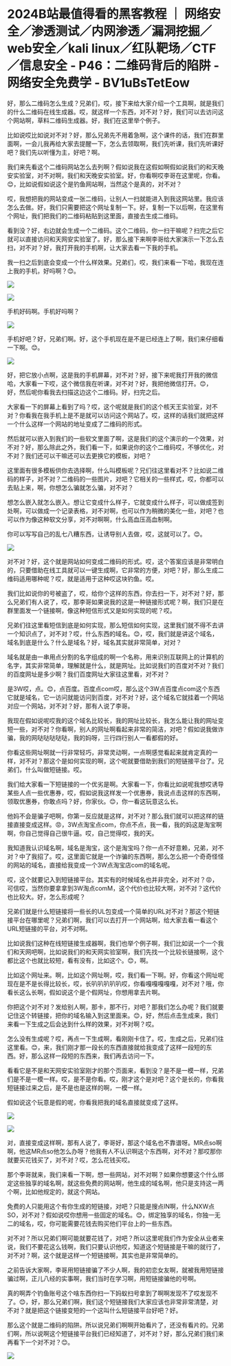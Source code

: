 # 2024B站最值得看的黑客教程 ｜ 网络安全／渗透测试／内网渗透／漏洞挖掘／web安全／kali linux／红队靶场／CTF／信息安全 - P46：二维码背后的陷阱 - 网络安全免费学 - BV1uBsTetEow

好，那么二维码怎么生成？兄弟们，哎，接下来给大家介绍一个工具啊，就是我们的什么二维码在线生成器。哎，就这样一个东西，对不对？好，我们可以去访问这个网站啊，草料二维码生成器。好，我们在这里举个例子。

比如说哎比如说对不对？好，那么兄弟先不用着急啊，这个课件的话，我们在群里面啊，一会儿我再给大家去提醒一下，怎么去领取啊，我们先听课，我们先听课好吧？我们先以听懂为主，好吧？啊。

我们来先看这个二维码网站怎么去列啊？假如说我在这假如啊假如说我们的和天晚安实验室，对不对啊，我们和天晚安实验室。好，你看啊哎李哥在这里呢，你看。😊，比如说假如说这个是钓鱼网站啊，当然这个是真的，对不对？

哎，我想把我的网站变成一张二维码，让别人一扫就能进入到我这网站里。我应该怎么去做。好，我们只需要把这个网址复制一下。好，复制一下以后啊，在这里有个网址，我们把我们的二维码粘贴到这里面，直接去生成二维码。

看到没？好，右边就会生成一个二维码。这个二维码，你一扫干嘛呢？扫完之后它就可以直接访问和天网安实验室了。好，那么接下来啊李哥给大家演示一下怎么去扫，对不对？好，我打开我的手机啊，让大家去看一下我的手机。

我一扫之后到底会变成一个什么样效果。兄弟们，哎，我们来看一下哈，我现在连上我的手机，好吗啊？😊。

![](img/7067eed8c2c16423dc26711008dd8e78_1.png)

![](img/7067eed8c2c16423dc26711008dd8e78_2.png)

手机好码啊。手机好吗啊？

![](img/7067eed8c2c16423dc26711008dd8e78_4.png)

手机好吧？好，兄弟们啊。好，这个手机现在是不是已经连上了啊，我们来仔细看一下啊。😊。

![](img/7067eed8c2c16423dc26711008dd8e78_6.png)

好，把它放小点啊，这是我的手机屏幕，对不对？好，接下来呢我打开我的微信哈，大家看一下哎，这个微信我在听课，对不对？好，我把他微信打开。😊，好，然后呢你看我去扫描这边这个二维码。好，扫完之后。

大家看一下的屏幕上看到了吗？哎，这个呢就是我们的这个核天王实验室，对不对？你看我在我手机上是不是就可以访问这个网站了。哎，这样的话我们就把这样一个什么这样一个网站的地址变成了二维码的形式。

然后就可以嵌入到我们的一些软文里面了啊，这是我们的这个演示的一个效果，对不对？好，那么除此之外，我们看一下，如果说你的这个二维码哎，不够优化，对不对？我们还可以干嘛还可以去更换它的模板，对吧？

这里面有很多模板供你去选择啊，什么叫模板呢？兄们往这里看对不？比如说二维码的样子，对不对？二维码的一些图片，对吧？它相关的一些样式，哎，你都可以去贴上来，啊，你想怎么骗就怎么骗，对不对？

想怎么嵌入就怎么嵌入。想让它变成什么样子，它就变成什么样子，可以做成签到处啊，可以做成一个记录表格，对不对啊，也可以作为稍微的美化一些，对吧？也可以作为像这种软文分享，对不对啊啊，什么高血压高血制啊。

你可以写写自己的乱七八糟东西，让诱导别人去做，哎，这就可以了。😊。

![](img/7067eed8c2c16423dc26711008dd8e78_8.png)

对不对？好，这个就是网站如何变成二维码的形式。哎，这个答案应该是非常明白的，只要借助在线工具就可以一键生成啊，它非常的方便，对吧？好，那么生成二维码适用哪种呢？哎，就是适用于这种哎这块钓鱼。哎。

我们比如说你的号被盗了，哎，给你个这样的东西，你去扫一下，对不对？好，那么兄弟们有人说了，哎，那李哥如果说我的这是一种链接形式呢？啊，我们只是在群里面发一个链接啊，像这种短信形式又是如何实现的呢？哎。

兄弟们往这里看短信到底是如何实现，那么短信如何实现，这里我们就不得不去讲一个知识点了，对不对？哎，什么东西的域名。😊，哎，我们就是讲这个域名，域名到底是什么？什么是域名？好，域名其实就非常简单，对对？

域名就是由一串用点分割的名字组成的啊一个名称，用来识别互联网上的计算机的名字，其实非常简单，理解就是什么，就是网址。比如说我们的百度对不对？我们的百度网址是多少啊？我们百度网址大家往这里看，对不对？

是3W哎，点。😊，点百度。百度点com哎，那么这个3W点百度点com这个东西它就是域名，它一访问就能访问到百度，对不对？好，这个域名它就挂着一个网站对应一个网站，对不对？好，那有人说了李哥。

我现在假如说呢哎我的这个域名比较长，我的网址比较长，我怎么能让我的网址变短一些，对不对？你看啊，别人的网址啊看起来非常的简洁，对吧？假如说我做诈骗，我的网哒哒哒哒哒，我的妈呀，三行四行别人一看都假的好。

你看这些网址啊就一行非常轻巧，非常灵动啊，一点啊感觉看起来就肯定真的一样，对不对？那这个是如何实现的啊，这个呢就要借助到我们的短链接平台了。兄弟们，什么叫做短链接。哎。

我们给大家看一下短链接的一个优劣是啊。大家看一下，你看比如说呢我想哎诱导某些人点一些优惠券，哎，假如说我这样发一个优惠券，我说点击这样的东西啊，领取优惠券，你敢点吗？好，你家伙。😊，你一看这玩意这么长。

他妈不会是骗子吧啊，你第一反应就是这样，对不对？那么我们就可以把这样的链接直接变成这样。😡，3W点淘宝点com，你点不点，我一看，我的妈这是淘宝啊啊，你自己觉得自己很牛逼。哎，自己觉得哎，我的天。

我知道我认识域名啊，域名是淘宝，这个是淘宝吗？你一点不好意赖，兄弟，对不对？中了我招了。哎，这里面它就是一个诈骗的东西啊，那么怎么把一个奇奇怪怪的网站的域名，直接给我变成一个3W点淘宝店com的域名呢。

哎，这个就要记入到短链接平台。其实有的时候域名也并非完全，对不对？😡，可信哎，当然你要拿拿到3W淘点comM，这个代价也比较大啊，对不对？这代价也比较大。好，怎么形成呢？

兄弟们就是什么短链接将一些长的UL包变成一个简单的URL对不对？那这个短链接平台在哪里呢？兄弟们啊，我们可以去打开一个网站啊，给大家去看一看这个URL短链接的平台，对不对啊。

比如说我们这种在线短链接生成器啊，我们也举个例子啊，我们比如说一个一个我们和天网吧啊，比如说我们的和天网实验室啊，我们先找一个比较长链接啊，这个都比这个也就比较短，看有没有，比如这个。😊，啊。

比如这个网址来。啊，比如这个网址啊，哎，我们看一下啊。好，你看这个网址呢现在是不是长得比较长，哎，长叭叭叭叭叭哎，你看嘎嘎嘎嘎嘎，对不对？哦，你看长这么长啊，假如说这个是个假网址，你想用拿去片啊。

你把这个对不对？发给别人啊，那卡，那不行，对吧？那我们怎么办呢？我们就要记住这个转链接，把你的域名输入到这里面来。😊，好，然后点击生成来，我们来看一下生成之后会达到什么样的效果，对不对啊？哎。

怎么没有生成呢？哎，再点一下生成啊，看刚刚卡住了。哎，生成之后，兄弟们往这里看。😊，来，我们刚才那一段长的东西直接就给我变成了这样一段短的东西。好，那么这样一段短的东西来，我们再去访问一下。

看看它是不是和天网安实验室刚才的那个页面来，看到没？是不是一模一样，兄弟们是不是一模一样。哎，是不是你看。哎，刚才这个是对吧？这个是长的，你看我短链接过来之后，是不是也是这样的啊，一模一样。

假如说这个玩意是假的呢，你看我把我的域名直接就变成了这样。

![](img/7067eed8c2c16423dc26711008dd8e78_10.png)

![](img/7067eed8c2c16423dc26711008dd8e78_11.png)

对，直接变成这样啊，那有人说了，李哥好，那这个域名也不靠谱呀。MR点so啊啊，他这MR点so他怎么办呀？他我有人不认识啊这个东西啊，对不对？那哎那你就要买花钱买了，对不对？哎，怎么花钱买哎。

那个李哥就来，我们来看一下啊，想一些网站，对不对啊？如果你想要这个什么绑定这些独享的域名啊，就这些免费的网站啊，他生成的域名啊，他只是支持这一两个啊，比如他规定的，就这个网站。

免费的人只能用这个有你生成的短链接，对吧？只能是搜点IN啊，什么NXW点SO，对不对？假如说哎你想用一些固定的域名。😊，绑定独享的域名，你独一无二的域名，哎，你可能需要花钱去购买他们平台上的一些东西。

对不对？所以兄弟们啊可能就要花钱了，对吧？所以这里呢我们作为安全从业者来说，我们不要花这么钱啊，我们只要认识他哎，知道这个短链接是干嘛的就行了，对不对？啊，这个就是这样一个短链接啊，其实也是非常简单的。

之前告诉大家啊，李哥用短链接骗了不少人啊，我的初恋女友啊，就被我用短链接骗过啊，正儿八经的实事啊，我们当时在学习啊，用短链接骗他的号啊。

真的啊弄个钓鱼账号这个啥东西你扫一下妈蚁扫号拿到了啊啊发现不了哎发现不了。😊，好，那么兄弟们啊，我们这个短链接我们大家应该也非常非常清楚，对不对？就是把这个链接变短的一个这叫什么短链接平台好吧？好。

那么这个就是二维码的陷阱。所以说兄弟们啊啊开始看片了，还没有看片的。兄弟们啊，所以说啊这个短链接平台我们已经知道了，对不对？好，那么兄弟们我们来再看下一个对不对？😊。



![](img/7067eed8c2c16423dc26711008dd8e78_13.png)